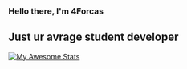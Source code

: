 ### Hello there, I'm 4Forcas

## Just ur avrage student developer

[![My Awesome Stats](https://awesome-github-stats.azurewebsites.net/user-stats/4forcas?cardType=github&theme=github-dark)](https://git.io/awesome-stats-card)
